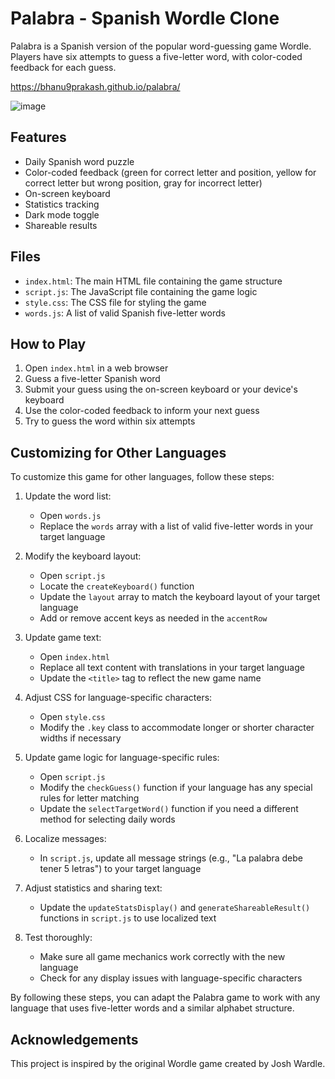 # Palabra - Spanish Wordle Clone

Palabra is a Spanish version of the popular word-guessing game Wordle. Players have six attempts to guess a five-letter word, with color-coded feedback for each guess.

https://bhanu9prakash.github.io/palabra/

![image](https://github.com/user-attachments/assets/2c32101b-e645-49a7-95aa-6fb441d0bca9)


## Features

- Daily Spanish word puzzle
- Color-coded feedback (green for correct letter and position, yellow for correct letter but wrong position, gray for incorrect letter)
- On-screen keyboard
- Statistics tracking
- Dark mode toggle
- Shareable results

## Files

- `index.html`: The main HTML file containing the game structure
- `script.js`: The JavaScript file containing the game logic
- `style.css`: The CSS file for styling the game
- `words.js`: A list of valid Spanish five-letter words

## How to Play

1. Open `index.html` in a web browser
2. Guess a five-letter Spanish word
3. Submit your guess using the on-screen keyboard or your device's keyboard
4. Use the color-coded feedback to inform your next guess
5. Try to guess the word within six attempts

## Customizing for Other Languages

To customize this game for other languages, follow these steps:

1. Update the word list:
   - Open `words.js`
   - Replace the `words` array with a list of valid five-letter words in your target language

2. Modify the keyboard layout:
   - Open `script.js`
   - Locate the `createKeyboard()` function
   - Update the `layout` array to match the keyboard layout of your target language
   - Add or remove accent keys as needed in the `accentRow`

3. Update game text:
   - Open `index.html`
   - Replace all text content with translations in your target language
   - Update the `<title>` tag to reflect the new game name

4. Adjust CSS for language-specific characters:
   - Open `style.css`
   - Modify the `.key` class to accommodate longer or shorter character widths if necessary

5. Update game logic for language-specific rules:
   - Open `script.js`
   - Modify the `checkGuess()` function if your language has any special rules for letter matching
   - Update the `selectTargetWord()` function if you need a different method for selecting daily words

6. Localize messages:
   - In `script.js`, update all message strings (e.g., "La palabra debe tener 5 letras") to your target language

7. Adjust statistics and sharing text:
   - Update the `updateStatsDisplay()` and `generateShareableResult()` functions in `script.js` to use localized text

8. Test thoroughly:
   - Make sure all game mechanics work correctly with the new language
   - Check for any display issues with language-specific characters

By following these steps, you can adapt the Palabra game to work with any language that uses five-letter words and a similar alphabet structure.


## Acknowledgements

This project is inspired by the original Wordle game created by Josh Wardle.
